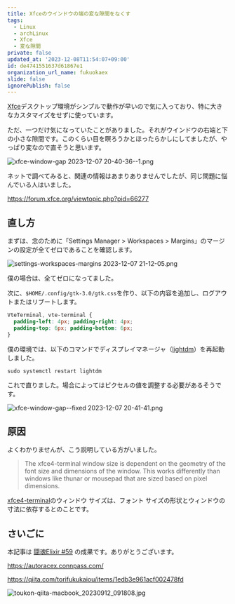 ```yaml
---
title: Xfceのウインドウの端の変な隙間をなくす
tags:
  - Linux
  - archLinux
  - Xfce
  - 変な隙間
private: false
updated_at: '2023-12-08T11:54:07+09:00'
id: de4741551637d61867e1
organization_url_name: fukuokaex
slide: false
ignorePublish: false
---
```


[Xfce]デスクトップ環境がシンプルで動作が早いので気に入っており、特に大きなカスタマイズをせずに使っています。

ただ、一つだけ気になっていたことがありました。それがウインドウの右端と下の小さな隙間です。このくらい目を瞑ろうかとほったらかしにしてましたが、やっぱり変なので直そうと思います。

![xfce-window-gap 2023-12-07 20-40-36--1.png](https://qiita-image-store.s3.ap-northeast-1.amazonaws.com/0/82804/bf41629c-01aa-a667-b3f6-0f6668354192.png)

ネットで調べてみると、関連の情報はあまりありませんでしたが、同じ問題に悩んでいる人はいました。

https://forum.xfce.org/viewtopic.php?pid=66277

## 直し方

まずは、念のために「Settings Manager > Workspaces > Margins」のマージンの設定が全てゼロであることを確認します。

![settings-workspaces-margins 2023-12-07 21-12-05.png](https://qiita-image-store.s3.ap-northeast-1.amazonaws.com/0/82804/1cac823d-a819-876b-eaa9-e2ada612a2cb.png)

僕の場合は、全てゼロになってました。

次に、`$HOME/.config/gtk-3.0/gtk.css`を作り、以下の内容を追加し、ログアウトまたはリブートします。

```css:$HOME/.config/gtk-3.0/gtk.css
VteTerminal, vte-terminal {
  padding-left: 4px; padding-right: 4px;
  padding-top: 6px; padding-bottom: 6px;
}
```

僕の環境では、以下のコマンドでディスプレイマネージャ（[lightdm]）を再起動しました。

```
sudo systemctl restart lightdm
```

これで直りました。場合によってはピクセルの値を調整する必要があるそうです。

![xfce-window-gap--fixed 2023-12-07 20-41-41.png](https://qiita-image-store.s3.ap-northeast-1.amazonaws.com/0/82804/4f4dc2e2-6a18-527d-7631-109af2b453ee.png)

## 原因

よくわかりませんが、こう説明している方がいました。

> The xfce4-terminal window size is dependent on the geometry of the font size and dimensions of the window. This works differently than windows like thunar or mousepad that are sized based on pixel dimensions.

[xfce4-terminal]のウィンドウ サイズは、フォント サイズの形状とウィンドウの寸法に依存するとのことです。

## さいごに

本記事は [闘魂Elixir #59](https://autoracex.connpass.com/event/300542/) の成果です。ありがとうございます。

https://autoracex.connpass.com/

https://qiita.com/torifukukaiou/items/1edb3e961acf002478fd

![toukon-qiita-macbook_20230912_091808.jpg](https://qiita-image-store.s3.ap-northeast-1.amazonaws.com/0/82804/fd5c55ec-4fe0-8af6-59bc-bab1ef3d182b.jpeg)

[Xfce]: https://www.xfce.org/?lang=ja
[lightdm]: https://ja.wikipedia.org/wiki/LightDM
[xfce4-terminal]: https://docs.xfce.org/apps/terminal/start
